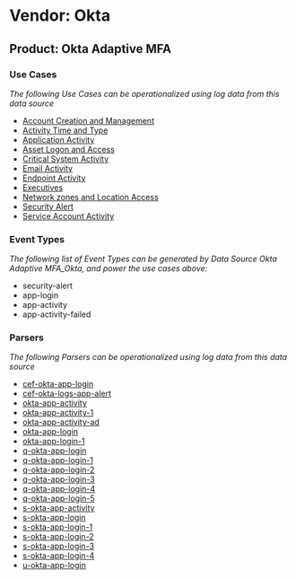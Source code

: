 Vendor: Okta
============
Product: Okta Adaptive MFA
--------------------------

### Use Cases

_The following Use Cases can be operationalized using log data from this data source_

* [Account Creation and Management](../UseCases/usecase_account_creation_and_management.md)
* [Activity Time  and Type](../UseCases/usecase_activity_time__and_type.md)
* [Application Activity](../UseCases/usecase_application_activity.md)
* [Asset Logon and Access](../UseCases/usecase_asset_logon_and_access.md)
* [Critical System Activity](../UseCases/usecase_critical_system_activity.md)
* [Email Activity](../UseCases/usecase_email_activity.md)
* [Endpoint Activity](../UseCases/usecase_endpoint_activity.md)
* [Executives](../UseCases/usecase_executives.md)
* [Network zones and Location Access](../UseCases/usecase_network_zones_and_location_access.md)
* [Security Alert](../UseCases/usecase_security_alert.md)
* [Service Account Activity](../UseCases/usecase_service_account_activity.md)


### Event Types

_The following list of Event Types can be generated by Data Source Okta Adaptive MFA_Okta, and power the use cases above:_

- security-alert
- app-login
- app-activity
- app-activity-failed


### Parsers

_The following Parsers can be operationalized using log data from this data source_

* [cef-okta-app-login](../Parsers/parserContent_cef-okta-app-login.md)
* [cef-okta-logs-app-alert](../Parsers/parserContent_cef-okta-logs-app-alert.md)
* [okta-app-activity](../Parsers/parserContent_okta-app-activity.md)
* [okta-app-activity-1](../Parsers/parserContent_okta-app-activity-1.md)
* [okta-app-activity-ad](../Parsers/parserContent_okta-app-activity-ad.md)
* [okta-app-login](../Parsers/parserContent_okta-app-login.md)
* [okta-app-login-1](../Parsers/parserContent_okta-app-login-1.md)
* [q-okta-app-login](../Parsers/parserContent_q-okta-app-login.md)
* [q-okta-app-login-1](../Parsers/parserContent_q-okta-app-login-1.md)
* [q-okta-app-login-2](../Parsers/parserContent_q-okta-app-login-2.md)
* [q-okta-app-login-3](../Parsers/parserContent_q-okta-app-login-3.md)
* [q-okta-app-login-4](../Parsers/parserContent_q-okta-app-login-4.md)
* [q-okta-app-login-5](../Parsers/parserContent_q-okta-app-login-5.md)
* [s-okta-app-activity](../Parsers/parserContent_s-okta-app-activity.md)
* [s-okta-app-login](../Parsers/parserContent_s-okta-app-login.md)
* [s-okta-app-login-1](../Parsers/parserContent_s-okta-app-login-1.md)
* [s-okta-app-login-2](../Parsers/parserContent_s-okta-app-login-2.md)
* [s-okta-app-login-3](../Parsers/parserContent_s-okta-app-login-3.md)
* [s-okta-app-login-4](../Parsers/parserContent_s-okta-app-login-4.md)
* [u-okta-app-login](../Parsers/parserContent_u-okta-app-login.md)

